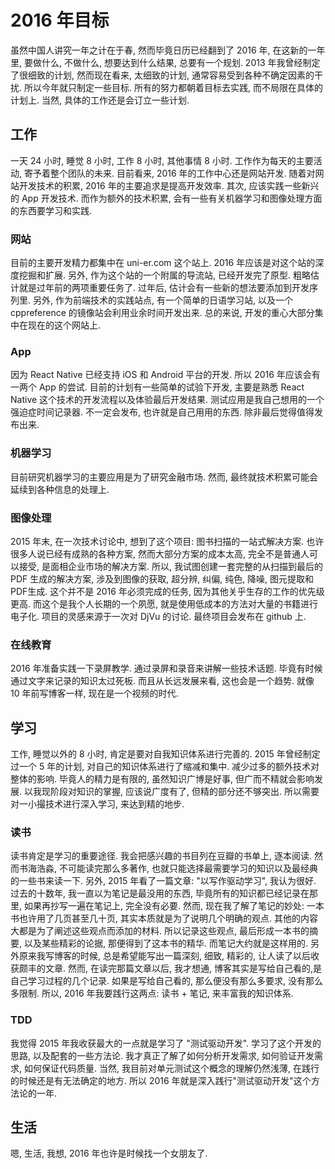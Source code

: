# 2016 年目标

虽然中国人讲究一年之计在于春, 然而毕竟日历已经翻到了 2016 年, 在这新的一年里, 要做什么, 不做什么, 想要达到什么结果, 总要有一个规划. 2013 年我曾经制定了很细致的计划, 然而现在看来, 太细致的计划, 通常容易受到各种不确定因素的干扰. 所以今年就只制定一些目标. 所有的努力都朝着目标去实践, 而不局限在具体的计划上. 当然, 具体的工作还是会订立一些计划.

## 工作

一天 24 小时, 睡觉 8 小时, 工作 8 小时, 其他事情 8 小时. 工作作为每天的主要活动, 寄予着整个团队的未来. 目前看来, 2016 年的工作中心还是网站开发. 随着对网站开发技术的积累, 2016 年的主要追求是提高开发效率. 其次, 应该实践一些新兴的 App 开发技术. 而作为额外的技术积累, 会有一些有关机器学习和图像处理方面的东西要学习和实践.

### 网站

目前的主要开发精力都集中在 uni-er.com 这个站上. 2016 年应该是对这个站的深度挖掘和扩展. 另外, 作为这个站的一个附属的导流站, 已经开发完了原型. 粗略估计就是过年前的两项重要任务了. 过年后, 估计会有一些新的想法要添加到开发序列里. 另外, 作为前端技术的实践站点, 有一个简单的日语学习站, 以及一个 cppreference 的镜像站会利用业余时间开发出来. 总的来说, 开发的重心大部分集中在现在的这个网站上.

### App

因为 React Native 已经支持 iOS 和 Android 平台的开发. 所以 2016 年应该会有一两个 App 的尝试. 目前的计划有一些简单的试验下开发, 主要是熟悉 React Native 这个技术的开发流程以及体验最后开发结果. 测试应用是我自己想用的一个强迫症时间记录器. 不一定会发布, 也许就是自己用用的东西. 除非最后觉得值得发布出来.

### 机器学习

目前研究机器学习的主要应用是为了研究金融市场. 然而, 最终就技术积累可能会延续到各种信息的处理上.

### 图像处理

2015 年末, 在一次技术讨论中, 想到了这个项目: 图书扫描的一站式解决方案. 也许很多人说已经有成熟的各种方案, 然而大部分方案的成本太高, 完全不是普通人可以接受, 是面相企业市场的解决方案. 所以, 我试图创建一套完整的从扫描到最后的 PDF 生成的解决方案, 涉及到图像的获取, 超分辨, 纠偏, 纯色, 降噪, 图元提取和PDF生成. 这个并不是 2016 年必须完成的任务, 因为其他关乎生存的工作的优先级更高. 而这个是我个人长期的一个夙愿, 就是使用低成本的方法对大量的书籍进行电子化. 项目的灵感来源于一次对 DjVu 的讨论. 最终项目会发布在 github 上.

### 在线教育

2016 年准备实践一下录屏教学. 通过录屏和录音来讲解一些技术话题. 毕竟有时候通过文字来记录的知识太过死板. 而且从长远发展来看, 这也会是一个趋势. 就像 10 年前写博客一样, 现在是一个视频的时代.

## 学习

工作, 睡觉以外的 8 小时, 肯定是要对自我知识体系进行完善的. 2015 年曾经制定过一个 5 年的计划, 对自己的知识体系进行了缩减和集中. 减少过多的额外技术对整体的影响. 毕竟人的精力是有限的, 虽然知识广博是好事, 但广而不精就会影响发展. 以我现阶段对知识的掌握, 应该说广度有了, 但精的部分还不够突出. 所以需要对一小撮技术进行深入学习, 来达到精的地步.

### 读书

读书肯定是学习的重要途径. 我会把感兴趣的书目列在豆瓣的书单上, 逐本阅读. 然而书海浩淼, 不可能读完那么多著作, 也就只能选择最需要学习的知识以及最经典的一些书来读一下. 另外, 2015 年看了一篇文章: "以写作驱动学习", 我认为很好. 过去的十数年, 我一直以为笔记是最没用的东西, 毕竟所有的知识都已经记录在那里, 如果再抄写一遍在笔记上, 完全没有必要. 然而, 现在我了解了笔记的妙处: 一本书也许用了几页甚至几十页, 其实本质就是为了说明几个明确的观点. 其他的内容大都是为了阐述这些观点而添加的材料. 所以记录这些观点, 最后形成一本书的摘要, 以及某些精彩的论据, 那便得到了这本书的精华. 而笔记大约就是这样用的. 另外原来我写博客的时候, 总是希望能写出一篇深刻, 细致, 精彩的, 让人读了以后收获颇丰的文章. 然而, 在读完那篇文章以后, 我才想通, 博客其实是写给自己看的,是自己学习过程的几个记录. 如果是写给自己看的, 那么便没有那么多要求, 没有那么多限制. 所以, 2016 年我要践行这两点: 读书 + 笔记, 来丰富我的知识体系.

### TDD

我觉得 2015 年我收获最大的一点就是学习了 "测试驱动开发". 学习了这个开发的思路, 以及配套的一些方法论. 我才真正了解了如何分析开发需求, 如何验证开发需求, 如何保证代码质量. 当然, 我目前对单元测试这个概念的理解仍然浅薄, 在践行的时候还是有无法确定的地方. 所以 2016 年就是深入践行"测试驱动开发"这个方法论的一年.

## 生活

嗯, 生活, 我想, 2016 年也许是时候找一个女朋友了.
